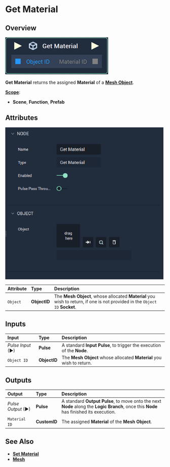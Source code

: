 # Get Material

## Overview

![The Get Material Node.](../../../.gitbook/assets/node-get-material.png)

**Get Material** returns the assigned **Material** of a [**Mesh Object**](../../../objects-and-types/scene-objects/mesh.md).

[**Scope**](../overview.md#scopes):
*  **Scene**, **Function**, **Prefab**

## Attributes

![The Get Material Node Attributes.](../../../.gitbook/assets/node-get-material-attr.png)

| Attribute | Type | Description |
| :--- | :--- | :--- |
| `Object` | **ObjectID** | The **Mesh Object**, whose allocated **Material** you wish to return, if one is not provided in the `Object ID` **Socket**. |

## Inputs

| Input | Type | Description |
| :--- | :--- | :--- |
| _Pulse Input_ \(►\) | **Pulse** | A standard **Input Pulse**, to trigger the execution of the **Node**. |
| `Object ID` | **ObjectID** | The **Mesh Object** whose allocated **Material** you wish to return. |

## Outputs

| Output | Type | Description |
| :--- | :--- | :--- |
| _Pulse Output_ \(►\) | **Pulse** | A standard **Output Pulse**, to move onto the next **Node** along the **Logic Branch**, once this **Node** has finished its execution. |
| `Material ID` | **CustomID** | The assigned **Material** of the **Mesh Object**. |

## See Also

* [**Set Material**](set-material.md)
* [**Mesh**](../../../objects-and-types/scene-objects/mesh.md)

